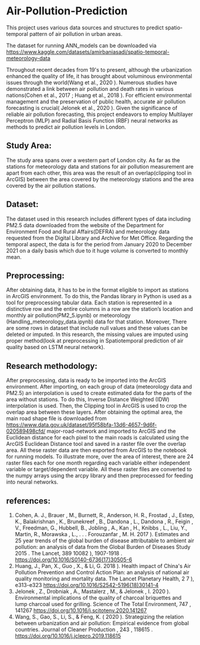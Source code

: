 # Air-Pollution-Prediction
This project uses various data sources and structures to predict spatio-temporal pattern of air pollution in urban areas.

The dataset for running ANN_models can be downloaded via https://www.kaggle.com/datasets/amirbaniasadi/spatio-temporal-meteorology-data

Throughout recent decades from 19's to present, although the urbanization enhanced the quality of life, it has brought about voluminous environmental issues through the world(Wang et al., 2020 ). Numerous studies have demonstrated a link between air pollution and death rates in various nations(Cohen et al., 2017 ; Huang et al., 2018 ). For efficient environmental management and the preservation of public health, accurate air pollution forecasting is crucial( Jelonek et al., 2020 ). Given the significance of reliable air pollution forecasting, this project endeavors to employ Multilayer Perceptron (MLP) and Radial Basis Function (RBF) neural networks as methods to predict air pollution levels in London.

## **Study Area:**

The study area spans over a western part of London city. As far as the stations for meteorology data and stations for air pollution measurement are apart from each other, this area was the result of an overlap(clipping tool in ArcGIS) between the area covered by the meteorology stations and the area covered by the air pollution stations. 

## **Dataset:**

The dataset used in this research includes different types of data including PM2.5 data downloaded from the website of the Department for Environment Food and Rural Affairs(DEFRA) and meteorology data requested from the Digital Library and Archive for Met Office. Regarding the temporal aspect, the data is for the period from January 2020 to December 2021 on a daily basis which due to it huge volume is converted to monthly mean.


## **Preprocessing:**

After obtaining data, it has to be in the format eligible to import as stations in ArcGIS environment. To do this, the Pandas library in Python is used as a tool for preprocessing tabular data. Each station is represented in a distinctive row and the entire columns in a row are the station’s location and monthly air pollution(PM2_5.ipynb) or meteorology (Handling_meteorology_data.ipynb) data for that station. Moreover, There are some rows in dataset that include null values and these values can be deleted or imputed. In this research, the missing values are imputed using proper method(look at preprocessing in Spatiotemporal prediction of air quality based on LSTM neural network).

## **Research methodology:**

After preprocessing, data is ready to be imported into the ArcGIS environment. After importing, on each group of data (meteorology data and PM2.5) an interpolation is used to create estimated data for the parts of the area without stations. To do this, Inverse Distance Weighted (IDW) interpolation is used. Then, the Clipping tool in ArcGIS is used to crop the overlap area between these layers. After obtaining the optimal area, the main road shape file is downloaded from https://www.data.gov.uk/dataset/95f58bfa-13d6-4657-9d6f-020589498cfd/ major-road-network and imported to ArcGIS and the Euclidean distance for each pixel to the main roads is calculated using the ArcGIS Euclidean Distance tool and saved in a raster file over the overlap area. All these raster data are then exported from ArcGIS to the notebook for running models. To illustrate more, over the area of interest, there are 24 raster files each for one month regarding each variable either independent variable or target/dependent variable. All these raster files are converted to the numpy arrays using the arcpy library and then preprocessed for feeding into neural networks.



## **references:**

1. Cohen, A. J., Brauer , M., Burnett, R., Anderson, H. R., Frostad , J., Estep, K., Balakrishnan , K., Brunekreef , B., Dandona , L., Dandona , R., Feigin , V., Freedman, G., Hubbell, B., Jobling , A., Kan , H., Knibbs , L., Liu, Y., Martin, R., Morawska , L., . . . Forouzanfar , M. H. 2017 ). Estimates and 25 year trends of the global burden of disease attributable to ambient air pollution: an analysis of data from the Global Burden of Diseases Study 2015 . The Lancet, 389 10082 ), 1907-1918 . https://doi.org/10.1016/S0140-6736(17)30505-6
3. Huang, J., Pan, X., Guo , X., & Li, G. 2018 ). Health impact of China's Air Pollution Prevention and Control Action Plan: an analysis of national air quality
monitoring and mortality data. The Lancet Planetary Health, 2 7 ), e313-e323 https://doi.org/10.1016/S2542-5196(18)30141-4
4. Jelonek , Z., Drobniak , A., Mastalerz , M., & Jelonek , I. 2020 ). Environmental implications of the quality of charcoal briquettes and lump charcoal used for
grilling. Science of The Total Environment, 747 , 141267 https://doi.org/10.1016/j.scitotenv.2020.141267
5. Wang, S., Gao, S., Li, S., & Feng, K. ( 2020 ). Strategizing the relation between urbanization and air pollution: Empirical evidence from global countries. Journal of Cleaner Production , 243 , 118615 . https://doi.org/10.1016/j.jclepro.2019.118615
